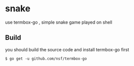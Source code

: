 # snake

use termbox-go , simple snake game played on shell

## Build

you should build the source code and install termbox-go first
```
$ go get -u github.com/nsf/termbox-go
```




